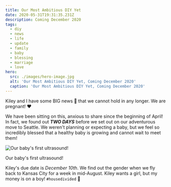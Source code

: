 ```yaml
---
title: Our Most Ambitious DIY Yet
date: 2020-05-31T19:31:35.231Z
description: Coming December 2020
tags:
  - diy
  - news
  - life
  - update
  - family
  - baby
  - blessing
  - marriage
  - love
hero:
  src: ./images/hero-image.jpg
  alt: 'Our Most Ambitious DIY Yet, Coming December 2020'
  caption: 'Our Most Ambitious DIY Yet, Coming December 2020'
---
```


Kiley and I have some BIG news 📰 that we cannot hold in any longer.
We are pregnant! ❤️

We have been sitting on this, anxious to share since the beginning of April!
In fact, we found out **_TWO DAYS_** before we set out on our adventurous move to Seattle.
We weren't planning or expecting a baby, but we feel so incredibly blessed that a healthy baby is growing and cannot wait to meet them!

![Our baby's first ultrasound!](https://d1jubymwibgxp.cloudfront.net/blog/0017-our-most-ambitious-diy-yet/images/ultrasound.jpg)

<figcaption>
  Our baby's first ultrasound!
</figcaption>

Kiley's due date is _December 10th_.
We find out the gender when we fly back to Kansas City for a week in mid-August.
Kiley wants a girl, but my money is on a boy! `#housedivided` 😤
